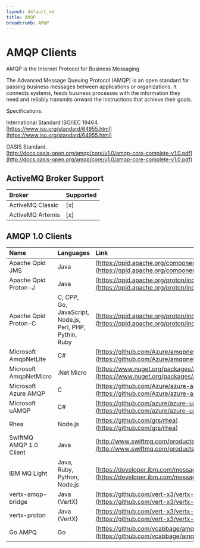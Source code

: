 ```yaml
---
layout: default_md
title: AMQP
breadcrumb: AMQP
---
```


# AMQP Clients

AMQP is the Internet Protocol for Business Messaging

The Advanced Message Queuing Protocol (AMQP) is an open standard for passing business messages between applications or organizations.
It connects systems, feeds business processes with the information they need and reliably transmits onward the instructions that achieve their goals.

Specifications:

International Standard ISO/IEC 19464.  
[https://www.iso.org/standard/64955.html](https://www.iso.org/standard/64955.html)

OASIS Standard.  
[http://docs.oasis-open.org/amqp/core/v1.0/amqp-core-complete-v1.0.pdf](http://docs.oasis-open.org/amqp/core/v1.0/amqp-core-complete-v1.0.pdf)

## ActiveMQ Broker Support

Broker                    | Supported
:---------------------- | :-------------
ActiveMQ Classic  | [x]
ActiveMQ Artemis  | [x]


## AMQP 1.0 Clients

Name                    | Languages     | Link
:---------------------- | :------------- | :---
Apache Qpid JMS         | Java           | [https://qpid.apache.org/components/jms/](https://qpid.apache.org/components/jms/)
Apache Qpid Proton-J    | Java          | [https://qpid.apache.org/proton/index.html](https://qpid.apache.org/proton/index.html)
Apache Qpid Proton-C    | C, CPP, Go, JavaScript, Node.js, Perl, PHP, Pythin, Ruby        | [https://qpid.apache.org/proton/index.html](https://qpid.apache.org/proton/index.html)
Microsoft AmqpNetLite   | C#        | [https://github.com/Azure/amqpnetlite](https://github.com/Azure/amqpnetlite)
Microsoft AmqpNetMicro  | .Net Micro       | [https://www.nuget.org/packages/AMQPNetMicro/](https://www.nuget.org/packages/AMQPNetMicro/)
Microsoft Azure AMQP    | C      | [https://github.com/Azure/azure-amqp](https://github.com/Azure/azure-amqp)
Microsoft uAMQP   | C#           | [https://github.com/azure/azure-uamqp-c/](https://github.com/azure/azure-uamqp-c/)
Rhea                    | Node.js         | [https://github.com/grs/rhea](https://github.com/grs/rhea)
SwiftMQ AMQP 1.0 Client | Java        | [http://www.swiftmq.com/products/client/index.html](http://www.swiftmq.com/products/client/index.html)
IBM MQ Light            | Java, Ruby, Python, Node.js       | [https://developer.ibm.com/messaging/mq-light/](https://developer.ibm.com/messaging/mq-light/)
vertx-amqp-bridge       | Java (VertX)        | [https://github.com/vert-x3/vertx-amqp-bridge](https://github.com/vert-x3/vertx-amqp-bridge)
vertx-proton            | Java (VertX)        | [https://github.com/vert-x3/vertx-proton](https://github.com/vert-x3/vertx-proton)
Go AMPQ                 | Go    | [https://github.com/vcabbage/amqp](https://github.com/vcabbage/amqp)
